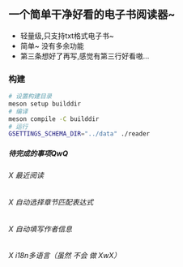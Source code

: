 ## 一个简单干净好看的电子书阅读器~

 - 轻量级,只支持txt格式电子书~
 - 简单~ 没有多余功能
 - 第三条想好了再写,感觉有第三行好看嗷...

### 构建

```bash
# 设置构建目录
meson setup builddir
# 编译
meson compile -C builddir
# 运行
GSETTINGS_SCHEMA_DIR="../data" ./reader
```
##### 待完成的事项QwQ  

###### X 最近阅读
###### X 自动选择章节匹配表达式
###### X 自动填写作者信息
###### X i18n多语言（虽然 不会 做 XwX）